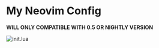 # My Neovim Config

**WILL ONLY COMPATIBLE WITH 0.5 OR NIGHTLY VERSION**

![init.lua](https://user-images.githubusercontent.com/4466899/100768498-f31a6080-33c8-11eb-8cba-bdb73b9fcc4d.png)

